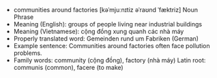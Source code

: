 - communities around factories [kəˈmjuːnɪtiz əˈraʊnd ˈfæktriz] Noun Phrase
- Meaning (English): groups of people living near industrial buildings
- Meaning (Vietnamese): cộng đồng xung quanh các nhà máy
- Properly translated word: Gemeinden rund um Fabriken (German)
- Example sentence: Communities around factories often face pollution problems.
- Family words: community (cộng đồng), factory (nhà máy)   Latin root: communis (common), facere (to make)